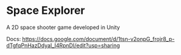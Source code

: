 # Space Explorer

A 2D space shooter game developed in Unity

Docs: https://docs.google.com/document/d/1tsn-v2onpG_frojr8_p-dTgfqPnHazDdyaI_I4RpnDI/edit?usp=sharing

